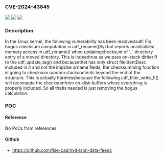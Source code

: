 ### [CVE-2024-43845](https://cve.mitre.org/cgi-bin/cvename.cgi?name=CVE-2024-43845)
![](https://img.shields.io/static/v1?label=Product&message=Linux&color=blue)
![](https://img.shields.io/static/v1?label=Version&message=e9109a92d2a9%3C%20c996b570305e%20&color=brighgreen)
![](https://img.shields.io/static/v1?label=Vulnerability&message=n%2Fa&color=brighgreen)

### Description

In the Linux kernel, the following vulnerability has been resolved:udf: Fix bogus checksum computation in udf_rename()Syzbot reports uninitialized memory access in udf_rename() when updatingchecksum of '..' directory entry of a moved directory. This is indeedtrue as we pass on-stack diriter.fi to the udf_update_tag() and becausethat has only struct fileIdentDesc included in it and not the impUse orname fields, the checksumming function is going to checksum random stackcontents beyond the end of the structure. This is actually harmlessbecause the following udf_fiiter_write_fi() will recompute the checksumfrom on-disk buffers where everything is properly included. So all thatis needed is just removing the bogus calculation.

### POC

#### Reference
No PoCs from references.

#### Github
- https://github.com/fkie-cad/nvd-json-data-feeds

